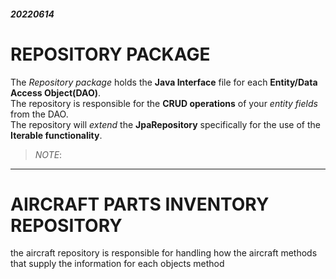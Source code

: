 ##### 20220614
# REPOSITORY PACKAGE
The *Repository package* holds the **Java Interface** file for each **Entity/Data Access Object(DAO)**.
<br>
 The repository is responsible for the **CRUD operations** of your *entity fields* from the DAO.
<br>
The repository will *extend* the **JpaRepository** specifically for the use of the **Iterable functionality**.
<br>
> *NOTE*: 

---

# AIRCRAFT PARTS INVENTORY REPOSITORY
the aircraft repository is responsible for handling how the aircraft methods that supply the information for each objects method

